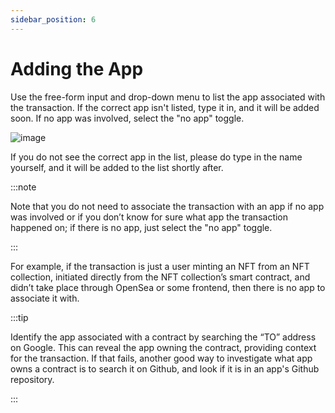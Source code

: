 ```yaml
---
sidebar_position: 6
---
```


# Adding the App

Use the free-form input and drop-down menu to list the app associated with the transaction. If the correct app isn't listed, type it in, and it will be added soon. If no app was involved, select the "no app" toggle.

![image](/img/App.png)

If you do not see the correct app in the list, please do type in the name yourself, and it will be added to the list shortly after.

:::note 

Note that you do not need to associate the transaction with an app if no app was involved or if you don’t know for sure what app the transaction happened on; if there is no app, just select the "no app" toggle. 

:::

For example, if the transaction is just a user minting an NFT from an NFT collection, initiated directly from the NFT collection’s smart contract, and didn’t take place through OpenSea or some frontend, then there is no app to associate it with.

:::tip 

Identify the app associated with a contract by searching the “TO” address on Google. This can reveal the app owning the contract, providing context for the transaction. If that fails, another good way to investigate what app owns a contract is to search it on Github, and look if it is in an app's Github repository.

:::
